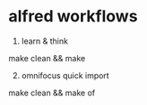 # alfred workflows

1. learn & think 

make clean && make

2. omnifocus quick import

make clean && make of
    

